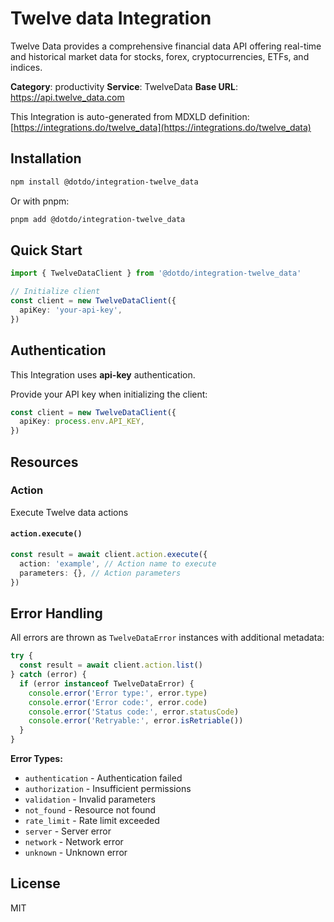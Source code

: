 # Twelve data Integration

Twelve Data provides a comprehensive financial data API offering real-time and historical market data for stocks, forex, cryptocurrencies, ETFs, and indices.

**Category**: productivity
**Service**: TwelveData
**Base URL**: https://api.twelve_data.com

This Integration is auto-generated from MDXLD definition: [https://integrations.do/twelve_data](https://integrations.do/twelve_data)

## Installation

```bash
npm install @dotdo/integration-twelve_data
```

Or with pnpm:

```bash
pnpm add @dotdo/integration-twelve_data
```

## Quick Start

```typescript
import { TwelveDataClient } from '@dotdo/integration-twelve_data'

// Initialize client
const client = new TwelveDataClient({
  apiKey: 'your-api-key',
})
```

## Authentication

This Integration uses **api-key** authentication.

Provide your API key when initializing the client:

```typescript
const client = new TwelveDataClient({
  apiKey: process.env.API_KEY,
})
```

## Resources

### Action

Execute Twelve data actions

#### `action.execute()`

```typescript
const result = await client.action.execute({
  action: 'example', // Action name to execute
  parameters: {}, // Action parameters
})
```

## Error Handling

All errors are thrown as `TwelveDataError` instances with additional metadata:

```typescript
try {
  const result = await client.action.list()
} catch (error) {
  if (error instanceof TwelveDataError) {
    console.error('Error type:', error.type)
    console.error('Error code:', error.code)
    console.error('Status code:', error.statusCode)
    console.error('Retryable:', error.isRetriable())
  }
}
```

**Error Types:**

- `authentication` - Authentication failed
- `authorization` - Insufficient permissions
- `validation` - Invalid parameters
- `not_found` - Resource not found
- `rate_limit` - Rate limit exceeded
- `server` - Server error
- `network` - Network error
- `unknown` - Unknown error

## License

MIT
